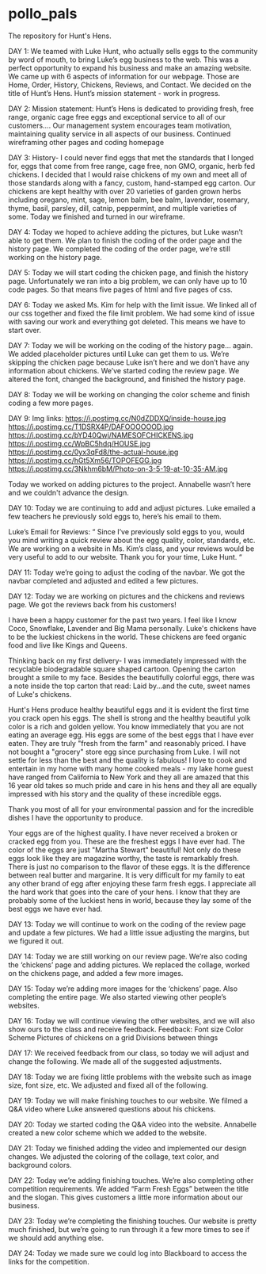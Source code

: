 # pollo_pals
The repository for Hunt's Hens.

DAY 1:
We teamed with Luke Hunt, who actually sells eggs to the community by word of mouth, to bring Luke’s egg business to the web. This was a perfect opportunity to expand his business and make an amazing website. We came up with 6 aspects of information for our webpage. Those are Home, Order, History, Chickens, Reviews, and Contact. We decided on the title of Hunt’s Hens. Hunt’s mission statement - work in progress. 

DAY 2:
Mission statement:
Hunt’s Hens is dedicated to providing fresh, free range, organic cage free eggs and exceptional service to all of our customers…. Our management system encourages team motivation, maintaining quality service in all aspects of our business.
Continued wireframing other pages and coding homepage

DAY 3:
History- I could never find eggs that met the standards that I longed for, eggs that come from free range, cage free, non GMO, organic, herb fed chickens. I decided that I would raise chickens of my own and meet all of those standards along with a fancy, custom, hand-stamped egg carton. Our chickens are kept healthy with over 20 varieties of garden grown herbs including oregano, mint, sage, lemon balm, bee balm, lavender, rosemary, thyme, basil, parsley, dill, catnip, peppermint, and multiple varieties of some. 
Today we finished and turned in our wireframe.

DAY 4: 
Today we hoped to achieve adding the pictures, but Luke wasn’t able to get them. We plan to finish the coding of the order page and the history page.
We completed the coding of the order page, we’re still working on the history page.

DAY 5:
Today we will start coding the chicken page, and finish the history page.
Unfortunately we ran into a big problem, we can only have up to 10 code pages. So that means five pages of html and five pages of css.

DAY 6:
Today we asked Ms. Kim for help with the limit issue. We linked all of our css together and fixed the file limit problem. We had some kind of issue with saving our work and everything got deleted. This means we have to start over. 

DAY 7:
Today we will be working on the coding of the history page… again. We added placeholder pictures until Luke can get them to us. We’re skipping the chicken page because Luke isn’t here and we don’t have any information about chickens. We’ve started coding the review page. 
We altered the font, changed the background, and finished the history page. 

DAY 8:
Today we will be working on changing the color scheme and finish coding a few more pages.

DAY 9:
Img links: https://i.postimg.cc/N0dZDDXQ/inside-house.jpg
		https://i.postimg.cc/T1DSRX4P/DAFOOOOOOD.jpg
		https://i.postimg.cc/bYD40Qwj/NAMESOFCHICKENS.jpg
		https://i.postimg.cc/WpBC5hdq/HOUSE.jpg
		https://i.postimg.cc/0yx3qFd8/the-actual-house.jpg
		https://i.postimg.cc/hGt5Xm56/TOPOFEGG.jpg
		https://i.postimg.cc/3Nkhm6bM/Photo-on-3-5-19-at-10-35-AM.jpg

 Today we worked on adding pictures to the project. Annabelle wasn’t here and we couldn't advance the design.

DAY 10:
Today we are continuing to add and adjust pictures. Luke emailed a few teachers he previously sold eggs to, here’s his email to them.




Luke’s Email for Reviews:
  “ Since I’ve previously sold eggs to you, would you mind writing a quick review about the egg quality, color, standards, etc. We are working on a website in Ms. Kim’s class, and your reviews would be very useful to add to our website. 
Thank you for your time, Luke Hunt. “

DAY 11:
Today we’re going to adjust the coding of the navbar. We got the navbar completed and adjusted and edited a few pictures.

DAY 12:
Today we are working on pictures and the chickens and reviews page. We got the reviews back from his customers! 

I have been a happy customer for the past two years. I feel like I know Coco, Snowflake, Lavender and Big Mama personally.  Luke's chickens have to be the luckiest chickens in the world. These chickens are feed organic food and live like Kings and Queens.

Thinking back on my first delivery- I was immediately impressed with the recyclable biodegradable square shaped cartoon.   Opening the carton brought a smile to my face.  Besides the beautifully colorful eggs, there was a note inside the top carton that read:  Laid by...and the cute, sweet names of Luke's chickens.  

Hunt's Hens produce healthy beautiful eggs and it is evident the first time you crack open his eggs. The shell is strong and the healthy beautiful yolk color is a rich and golden yellow. You know immediately that you are not eating an average egg.  His eggs are some of the best eggs that I have ever eaten. They are truly "fresh from the farm" and reasonably priced. I have not bought a "grocery" store egg since purchasing from Luke. I will not settle for less than the best and the quality is fabulous!  I love to cook and entertain in my home with many home cooked meals - my lake home guest have ranged from California to New York and they all are amazed that this 16 year old takes so much pride and care in his hens and they all are equally impressed with his story and the quality of these incredible eggs.

Thank you most of all for your environmental passion and for the incredible dishes I have the opportunity to produce.


Your eggs are of the highest quality.  I have never received a broken or cracked egg from you. These are the freshest eggs I have ever had. The color of the eggs are just "Martha Stewart" beautiful!  Not only do these eggs look like they are magazine worthy, the taste is remarkably fresh. There is just  no comparison to the flavor of these eggs. It is the difference between real butter and margarine.  It is very difficult for my family to eat any other brand of egg after enjoying these farm fresh eggs.  I appreciate all the hard work that goes into the care of your hens.  I know that they are probably some of the luckiest hens in world, because they lay some of the best eggs we have ever had.   





DAY 13:
Today we will continue to work on the coding of the review page and update a few pictures. We had a little issue adjusting the margins, but we figured it out. 

DAY 14:
Today we are still working on our review page. We’re also coding the ‘chickens’ page and adding pictures. We replaced the collage, worked on the chickens page, and added a few more images.

DAY 15: 
Today we’re adding more images for the ‘chickens’ page. Also completing the entire page. We also started viewing other people’s websites.

DAY 16: 
Today we will continue viewing the other websites, and we will also show ours to the class and receive feedback.
Feedback:
Font size
Color Scheme
Pictures of chickens on a grid
Divisions between things

DAY 17:
We received feedback from our class, so today we will adjust and change the following. We made all of the suggested adjustments.

DAY 18:
Today we are fixing little problems with the website such as image size, font size, etc. We adjusted and fixed all of the following.

DAY 19:
Today we will make finishing touches to our website. 
 We filmed a Q&A video where Luke answered questions about his chickens.

DAY 20:
Today we started coding the Q&A video into the website. Annabelle created a new color scheme which we added to the website.

DAY 21:
Today we finished adding the video and implemented our design changes. We adjusted the coloring of the collage, text color, and background colors.    

DAY 22:
Today we’re adding finishing touches. We’re also completing other competition requirements. We added “Farm Fresh Eggs” between the title and the slogan. This gives customers a little more information about our business. 

DAY 23:
Today we’re completing the finishing touches. Our website is pretty much finished, but we’re going to run through it a few more times to see if we should add anything else.

DAY 24: 
Today we made sure we could log into Blackboard to access the links for the competition. 

